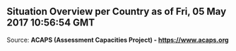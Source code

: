 ## Situation Overview per Country as of Fri, 05 May 2017 10:56:54 GMT

Source: **ACAPS (Assessment Capacities Project) - https://www.acaps.org**